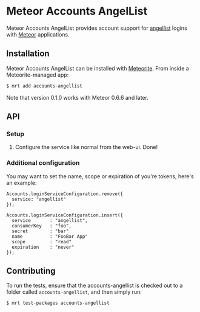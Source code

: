 # Meteor Accounts AngelList

Meteor Accounts AngelList provides account support for [angellist](http://www.angellist.com/) logins with [Meteor](http://www.meteor.com/) applications.

## Installation

Meteor Accounts AngelList can be installed with [Meteorite](https://github.com/oortcloud/meteorite/). From inside a Meteorite-managed app:

``` sh
$ mrt add accounts-angellist
```

Note that version 0.1.0 works with Meteor 0.6.6 and later.

## API

### Setup

1. Configure the service like normal from the web-ui. Done!

### Additional configuration

You may want to set the name, scope or expiration of you're tokens, here's an example:

```
Accounts.loginServiceConfiguration.remove({
  service: "angellist"
});

Accounts.loginServiceConfiguration.insert({
  service       : "angellist",
  consumerKey   : "foo",
  secret        : "bar"
  name          : "FooBar App"
  scope         : "read"
  expiration    : "never"
});
```

## Contributing

To run the tests, ensure that the accounts-angellist is checked out to a folder called `accounts-angellist`, and then simply run:

``` sh
$ mrt test-packages accounts-angellist
```